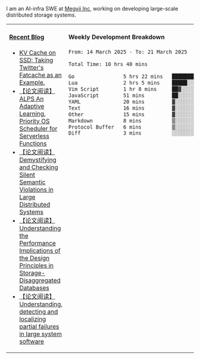 I am an AI-infra SWE at [Megvii Inc](https://en.megvii.com/), working on developing large-scale distributed storage systems.

<table width="960px">
<tr>
<td valign="top" width="50%">

#### <a href="https://www.kongjun18.me" target="_blank">Recent Blog</a>

<!-- BLOG-POST-LIST:START -->
- [KV Cache on SSD: Taking Twitter&#39;s Fatcache as an Example.](https://kongjun18.github.io/posts/kv-cache-on-disk-taking-twitters-fatcache-as-an-example/)
- [【论文阅读】ALPS An Adaptive Learning, Priority OS Scheduler for Serverless Functions](https://kongjun18.github.io/posts/alps-an-adaptive-learning-priority-os-scheduler-for-serverless-functions/)
- [【论文阅读】Demystifying and Checking Silent Semantic Violations in Large Distributed Systems](https://kongjun18.github.io/posts/demystifying-and-checking-silent-semantic-violations-in-large-distributed-systems/)
- [【论文阅读】Understanding the Performance Implications of the Design Principles in Storage-Disaggregated Databases](https://kongjun18.github.io/posts/understanding-the-performance-implications-of-the-design-principles-in-storage-disaggregated-databases/)
- [【论文阅读】Understanding, detecting and localizing partial failures in large system software](https://kongjun18.github.io/posts/understanding-detecting-and-localizing-partial-failures-in-large-system-software/)
<!-- BLOG-POST-LIST:END -->

</td>
<td valign="top" width="50%">

#### Weekly Development Breakdown

<!--START_SECTION:waka-->

```txt
From: 14 March 2025 - To: 21 March 2025

Total Time: 10 hrs 40 mins

Go                5 hrs 22 mins   ████████████▓░░░░░░░░░░░░   50.39 %
Lua               2 hrs 5 mins    █████░░░░░░░░░░░░░░░░░░░░   19.54 %
Vim Script        1 hr 8 mins     ██▓░░░░░░░░░░░░░░░░░░░░░░   10.76 %
JavaScript        51 mins         ██░░░░░░░░░░░░░░░░░░░░░░░   08.04 %
YAML              20 mins         ▓░░░░░░░░░░░░░░░░░░░░░░░░   03.14 %
Text              16 mins         ▓░░░░░░░░░░░░░░░░░░░░░░░░   02.60 %
Other             15 mins         ▓░░░░░░░░░░░░░░░░░░░░░░░░   02.50 %
Markdown          8 mins          ▒░░░░░░░░░░░░░░░░░░░░░░░░   01.34 %
Protocol Buffer   6 mins          ▒░░░░░░░░░░░░░░░░░░░░░░░░   00.96 %
Diff              3 mins          ░░░░░░░░░░░░░░░░░░░░░░░░░   00.47 %
```

<!--END_SECTION:waka-->
</td>
</tr>

</table>
